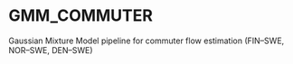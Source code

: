 # GMM_COMMUTER
Gaussian Mixture Model pipeline for commuter flow estimation (FIN–SWE, NOR–SWE, DEN–SWE)
